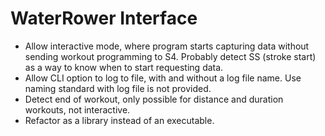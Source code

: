 # WaterRower Interface

* Allow interactive mode, where program starts capturing data without
  sending workout programming to S4. Probably detect SS (stroke start)
  as a way to know when to start requesting data.
* Allow CLI option to log to file, with and without a log file name.
  Use naming standard with log file is not provided.
* Detect end of workout, only possible for distance and duration
  workouts, not interactive.
* Refactor as a library instead of an executable.
